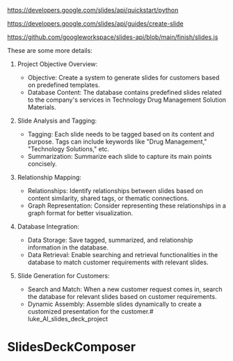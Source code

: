 https://developers.google.com/slides/api/quickstart/python

https://developers.google.com/slides/api/guides/create-slide

https://github.com/googleworkspace/slides-api/blob/main/finish/slides.js


These are some more details:

1. Project Objective Overview:
   - Objective: Create a system to generate slides for customers based on predefined templates.
   - Database Content: The database contains predefined slides related to the company's services in Technology Drug Management Solution Materials.

2. Slide Analysis and Tagging:
   - Tagging: Each slide needs to be tagged based on its content and purpose. Tags can include keywords like "Drug Management," "Technology Solutions," etc.
   - Summarization: Summarize each slide to capture its main points concisely.

3. Relationship Mapping:
   - Relationships: Identify relationships between slides based on content similarity, shared tags, or thematic connections.
   - Graph Representation: Consider representing these relationships in a graph format for better visualization.

4. Database Integration:
   - Data Storage: Save tagged, summarized, and relationship information in the database.
   - Data Retrieval: Enable searching and retrieval functionalities in the database to match customer requirements with relevant slides.

5. Slide Generation for Customers:
   - Search and Match: When a new customer request comes in, search the database for relevant slides based on customer requirements.
   - Dynamic Assembly: Assemble slides dynamically to create a customized presentation for the customer.# luke_AI_slides_deck_project
# SlidesDeckComposer
